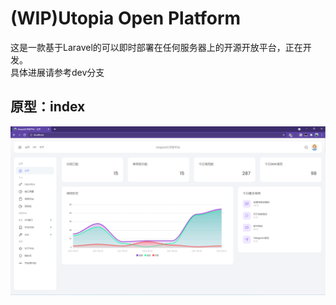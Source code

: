 # (WIP)Utopia Open Platform
这是一款基于Laravel的可以即时部署在任何服务器上的开源开放平台，正在开发。  
具体进展请参考dev分支

## 原型：index
![index.png](images/index.png)
